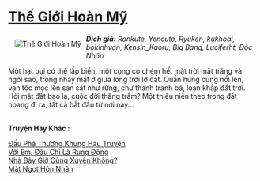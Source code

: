 <a href="https://utruyen.com/the-gioi-hoan-my/13503/" title="Thế Giới Hoàn Mỹ"><h1>Thế Giới Hoàn Mỹ</h1></a><div style="display:table"><img align="right" style="float: left; padding: 10px;" src="https://utruyen.com/images/story/200x260/the-gioi-hoan-my.jpg" alt="Thế Giới Hoàn Mỹ"><b><i>Dịch giả:</i></b><i> Ronkute, Yencute, Ryuken, kukhoai, bokinhvan, Kensin_Kaoru, Big Bang, Luciferht, Độc Nhân</i><p></p>Một hạt bụi có thể lấp biển, một cọng cỏ chém hết mặt trời mặt trăng và ngôi sao, trong nháy mắt ở giữa long trời lỡ đất. Quần hùng cùng nổi lên, vạn tộc mọc lên san sát như rừng, chư thánh tranh bá, loạn khắp đất trời. Hỏi mặt đất bao la, cuộc đời thăng trầm? Một thiếu niên theo trong đất hoang đi ra, tất cả bắt đầu từ nơi này...</div><p><br><b>Truyện Hay Khác :</b></p><a href="https://utruyen.com/dau-pha-thuong-khung-hau-truyen/513/" alt="Đấu Phá Thương Khung Hậu Truyện">Đấu Phá Thương Khung Hậu Truyện</a><br/><a href="https://truyenngontinhay.wordpress.com/2019/10/03/voi-em-dau-chi-la-rung-dong/" alt="Với Em, Đâu Chỉ Là Rung Động">Với Em, Đâu Chỉ Là Rung Động</a><br/><a href="https://www.flickr.com/photos/184340401@N07/48818524428/" alt="Nhà Bây Giờ Cũng Xuyên Không?">Nhà Bây Giờ Cũng Xuyên Không?</a><br/><a href="https://github.com/quanluxury/ngontinhhot/tree/master/truyenhay/16849/" alt="Mật Ngọt Hôn Nhân">Mật Ngọt Hôn Nhân</a><br/>